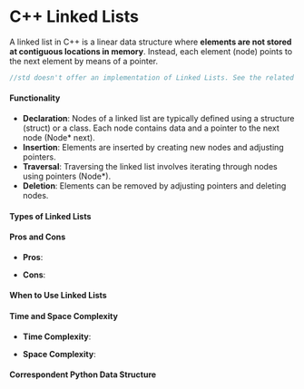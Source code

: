 # C++ Linked Lists

A linked list in C++ is a linear data structure where **elements are not stored at contiguous locations in memory**. 
Instead, each element (node) points to the next element by means of a pointer. 

```cpp
//std doesn't offer an implementation of Linked Lists. See the related cpp code in the folder
```

#### Functionality
- **Declaration**: Nodes of a linked list are typically defined using a structure (struct) or a class. Each node contains data and a pointer to the next node (Node* next).
- **Insertion**: Elements are inserted by creating new nodes and adjusting pointers.
- **Traversal**: Traversing the linked list involves iterating through nodes using pointers (Node*).
- **Deletion**: Elements can be removed by adjusting pointers and deleting nodes.

#### Types of Linked Lists 


#### Pros and Cons 
- **Pros**:

    

- **Cons**:

   
#### When to Use Linked Lists


#### Time and Space Complexity
- **Time Complexity**:



- **Space Complexity**:

#### Correspondent Python Data Structure
